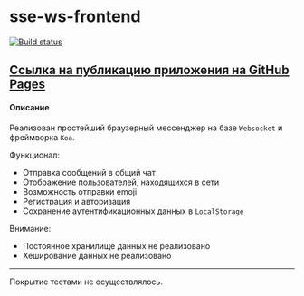 # sse-ws-frontend

[![Build status](https://ci.appveyor.com/api/projects/status/i151i5juc1vftfia?svg=true)](https://ci.appveyor.com/project/AACMKT/ahj-sse-ws-frontend)

[Ссылка на публикацию приложения на GitHub Pages](https://aacmkt.github.io/ahj-sse-ws-frontend/)
---

#### Описание

Реализован простейший браузерный мессенджер на базе `Websocket` и  фреймворка `Koa`.

Функционал:

* Отправка сообщений в общий чат
* Отображение пользователей, находящихся в сети
* Возможность отправки emoji
* Регистрация и авторизация
* Сохранение аутентификационных данных в `LocalStorage`
  
Внимание:

* Постоянное хранилище данных не реализовано
* Хеширование данных не реализовано

---

Покрытие тестами не осуществлялось.
